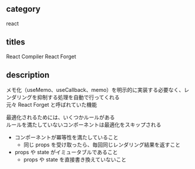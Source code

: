 ## category

react

## titles

React Compiler
React Forget

## description

メモ化（useMemo、useCallback、memo）を明示的に実装する必要なく、レンダリングを抑制する処理を自動で行ってくれる  
元々 React Forget と呼ばれていた機能

最適化されるためには、いくつかルールがある  
ルールを満たしていないコンポーネントは最適化をスキップされる

- コンポーネントが冪等性を満たしていること
  - 同じ props を受け取ったら、毎回同じレンダリング結果を返すこと
- props や state がイミュータブルであること
  - props や state を直接書き換えていないこと
